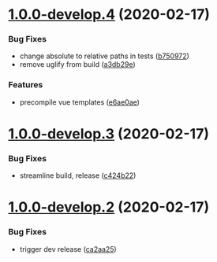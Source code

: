 # [1.0.0-develop.4](https://github.com/rocketbase-io/vue-skeleton-key/compare/v1.0.0-develop.3...v1.0.0-develop.4) (2020-02-17)


### Bug Fixes

* change absolute to relative paths in tests ([b750972](https://github.com/rocketbase-io/vue-skeleton-key/commit/b7509722246723ea7f56a693da629cd1e154f202))
* remove uglify from build ([a3db29e](https://github.com/rocketbase-io/vue-skeleton-key/commit/a3db29e3c678b5a7187c1ff390e3fc9af658cafd))


### Features

* precompile vue templates ([e6ae0ae](https://github.com/rocketbase-io/vue-skeleton-key/commit/e6ae0aeb4dc126141869713c910286acaa115634))

# [1.0.0-develop.3](https://github.com/rocketbase-io/vue-skeleton-key/compare/v1.0.0-develop.2...v1.0.0-develop.3) (2020-02-17)


### Bug Fixes

* streamline build, release ([c424b22](https://github.com/rocketbase-io/vue-skeleton-key/commit/c424b2278e719fb190ccabdd419ad727bc714e8a))

# [1.0.0-develop.2](https://github.com/rocketbase-io/vue-skeleton-key/compare/v1.0.0-develop.1...v1.0.0-develop.2) (2020-02-17)


### Bug Fixes

* trigger dev release ([ca2aa25](https://github.com/rocketbase-io/vue-skeleton-key/commit/ca2aa257c5ae8b5da12cddbffa896b1d1c8dc3f5))
